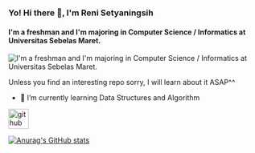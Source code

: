 ### Yo! Hi there 👋, I'm Reni Setyaningsih
#### I'm a freshman and I'm majoring in Computer Science / Informatics at Universitas Sebelas Maret.
![I'm a freshman and I'm majoring in Computer Science / Informatics at Universitas Sebelas Maret.](https://arturssmirnovs.github.io/github-profile-readme-generator/images/banner.png)

Unless you find an interesting repo sorry, I will learn about it ASAP^^


- 🌱 I’m currently learning Data Structures and Algorithm 


[<img src='https://unsplash.com/photos/g2E2NQ5SWSU' alt='github' height='40'>](https://github.com/faqirilmu31)  



[![Anurag's GitHub stats](https://github-readme-stats.vercel.app/api?username=faqirilmu31)](https://github.com/faqirilmu31/github-readme-stats)

<!--
**faqirilmu31/faqirilmu31** is a ✨ _special_ ✨ repository because its `README.md` (this file) appears on your GitHub profile.

Here are some ideas to get you started:

- 🔭 I’m currently working on ...
- 🌱 I’m currently learning ...
- 👯 I’m looking to collaborate on ...
- 🤔 I’m looking for help with ...
- 💬 Ask me about ...
- 📫 How to reach me: ...
- 😄 Pronouns: ...
- ⚡ Fun fact: ...
-->
